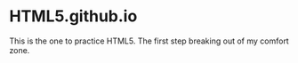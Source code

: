 # HTML5.github.io
This is the one to practice HTML5. The first step breaking out of my comfort zone.
